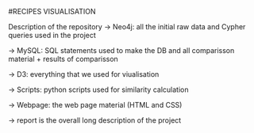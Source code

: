 #RECIPES VISUALISATION

Description of the repository
  -> Neo4j: all the initial raw data and Cypher queries used in the project

  -> MySQL: SQL statements used to make the DB and all comparisson material + results of comparisson

  -> D3: everything that we used for viualisation

  -> Scripts: python scripts used for similarity calculation

  -> Webpage: the web page material (HTML and CSS)
  
  -> report is the overall long description of the project

